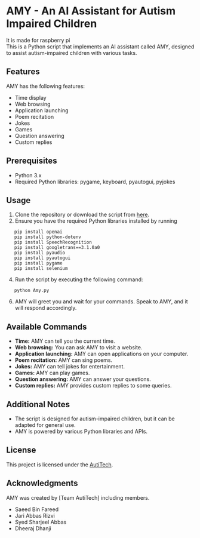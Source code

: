 
 
# AMY - An AI Assistant for Autism Impaired Children
It is made for raspberry pi <br>
This is a Python script that implements an AI assistant called AMY, designed to assist autism-impaired children with various tasks.

## Features

AMY has the following features:
- Time display
- Web browsing
- Application launching
- Poem recitation
- Jokes
- Games
- Question answering
- Custom replies

## Prerequisites

- Python 3.x
- Required Python libraries: pygame, keyboard, pyautogui, pyjokes

## Usage

1. Clone the repository or download the script from [here](https://github.com/Kingkhansk/AmyBot.git).
2. Ensure you have the required Python libraries installed by running
```
   pip install openai
   pip install python-dotenv
   pip install SpeechRecognition
   pip install googletrans==3.1.0a0
   pip install pyaudio
   pip install pyautogui
   pip install pygame
   pip install selenium
```
4. Run the script by executing the following command:
```
   python Amy.py
```
6. AMY will greet you and wait for your commands. Speak to AMY, and it will respond accordingly.

## Available Commands

- **Time:** AMY can tell you the current time.
- **Web browsing:** You can ask AMY to visit a website.
- **Application launching:** AMY can open applications on your computer.
- **Poem recitation:** AMY can sing poems.
- **Jokes:** AMY can tell jokes for entertainment.
- **Games:** AMY can play games.
- **Question answering:** AMY can answer your questions.
- **Custom replies:** AMY provides custom replies to some queries.

## Additional Notes

- The script is designed for autism-impaired children, but it can be adapted for general use.
- AMY is powered by various Python libraries and APIs.

## License

This project is licensed under the [AutiTech](LICENSE).

## Acknowledgments

AMY was created by [Team AutiTech] including members.
  - Saeed Bin Fareed
  - Jari Abbas Rizvi
  - Syed Sharjeel Abbas
  - Dheeraj Dhanji

